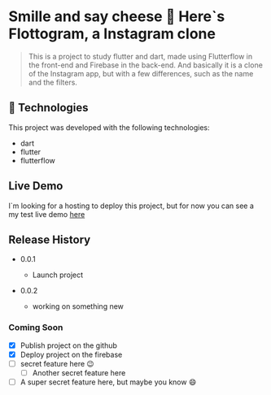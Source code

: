 # Smille and say cheese :camera_flash: Here`s Flottogram, a Instagram clone
> This is a project to study flutter and dart, made using Flutterflow in the front-end and Firebase in the back-end. And basically it is a clone of the Instagram app, but with a few differences, such as the name and the filters.

## :camera_flash: Technologies
This project was developed with the following technologies:
- dart
- flutter
- flutterflow

## Live Demo
I`m looking for a hosting to deploy this project, but for now you can see a my test live demo [here](https://flottogram.web.app/)




## Release History

* 0.0.1
    * Launch project

* 0.0.2
    * working on something new

### Coming Soon
- [x] Publish project on the github
- [x] Deploy project on the firebase
- [ ] secret feature here :wink:
    - [ ] Another secret feature here
- [ ] A super secret feature here, but maybe you know :smile: 
